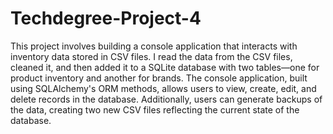 # Techdegree-Project-4
 
This project involves building a console application that interacts with inventory data stored in CSV files. I read the data from the CSV files, cleaned it, and then added it to a SQLite database with two tables—one for product inventory and another for brands. The console application, built using SQLAlchemy's ORM methods, allows users to view, create, edit, and delete records in the database. Additionally, users can generate backups of the data, creating two new CSV files reflecting the current state of the database.